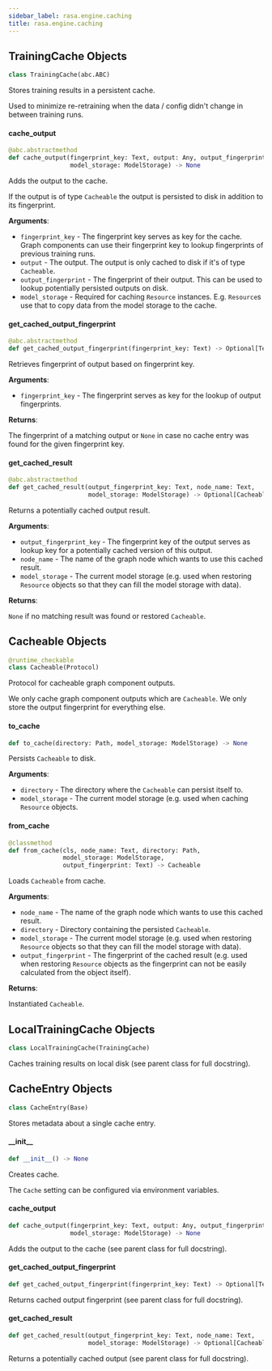 ```yaml
---
sidebar_label: rasa.engine.caching
title: rasa.engine.caching
---
```

## TrainingCache Objects

```python
class TrainingCache(abc.ABC)
```

Stores training results in a persistent cache.

Used to minimize re-retraining when the data / config didn&#x27;t change in between
training runs.

#### cache\_output

```python
@abc.abstractmethod
def cache_output(fingerprint_key: Text, output: Any, output_fingerprint: Text,
                 model_storage: ModelStorage) -> None
```

Adds the output to the cache.

If the output is of type `Cacheable` the output is persisted to disk in addition
to its fingerprint.

**Arguments**:

- `fingerprint_key` - The fingerprint key serves as key for the cache. Graph
  components can use their fingerprint key to lookup fingerprints of
  previous training runs.
- `output` - The output. The output is only cached to disk if it&#x27;s of type
  `Cacheable`.
- `output_fingerprint` - The fingerprint of their output. This can be used
  to lookup potentially persisted outputs on disk.
- `model_storage` - Required for caching `Resource` instances. E.g. `Resource`s
  use that to copy data from the model storage to the cache.

#### get\_cached\_output\_fingerprint

```python
@abc.abstractmethod
def get_cached_output_fingerprint(fingerprint_key: Text) -> Optional[Text]
```

Retrieves fingerprint of output based on fingerprint key.

**Arguments**:

- `fingerprint_key` - The fingerprint serves as key for the lookup of output
  fingerprints.
  

**Returns**:

  The fingerprint of a matching output or `None` in case no cache entry was
  found for the given fingerprint key.

#### get\_cached\_result

```python
@abc.abstractmethod
def get_cached_result(output_fingerprint_key: Text, node_name: Text,
                      model_storage: ModelStorage) -> Optional[Cacheable]
```

Returns a potentially cached output result.

**Arguments**:

- `output_fingerprint_key` - The fingerprint key of the output serves as lookup
  key for a potentially cached version of this output.
- `node_name` - The name of the graph node which wants to use this cached result.
- `model_storage` - The current model storage (e.g. used when restoring
  `Resource` objects so that they can fill the model storage with data).
  

**Returns**:

  `None` if no matching result was found or restored `Cacheable`.

## Cacheable Objects

```python
@runtime_checkable
class Cacheable(Protocol)
```

Protocol for cacheable graph component outputs.

We only cache graph component outputs which are `Cacheable`. We only store the
output fingerprint for everything else.

#### to\_cache

```python
def to_cache(directory: Path, model_storage: ModelStorage) -> None
```

Persists `Cacheable` to disk.

**Arguments**:

- `directory` - The directory where the `Cacheable` can persist itself to.
- `model_storage` - The current model storage (e.g. used when caching `Resource`
  objects.

#### from\_cache

```python
@classmethod
def from_cache(cls, node_name: Text, directory: Path,
               model_storage: ModelStorage,
               output_fingerprint: Text) -> Cacheable
```

Loads `Cacheable` from cache.

**Arguments**:

- `node_name` - The name of the graph node which wants to use this cached result.
- `directory` - Directory containing the persisted `Cacheable`.
- `model_storage` - The current model storage (e.g. used when restoring
  `Resource` objects so that they can fill the model storage with data).
- `output_fingerprint` - The fingerprint of the cached result (e.g. used when
  restoring `Resource` objects as the fingerprint can not be easily
  calculated from the object itself).
  

**Returns**:

  Instantiated `Cacheable`.

## LocalTrainingCache Objects

```python
class LocalTrainingCache(TrainingCache)
```

Caches training results on local disk (see parent class for full docstring).

## CacheEntry Objects

```python
class CacheEntry(Base)
```

Stores metadata about a single cache entry.

#### \_\_init\_\_

```python
def __init__() -> None
```

Creates cache.

The `Cache` setting can be configured via environment variables.

#### cache\_output

```python
def cache_output(fingerprint_key: Text, output: Any, output_fingerprint: Text,
                 model_storage: ModelStorage) -> None
```

Adds the output to the cache (see parent class for full docstring).

#### get\_cached\_output\_fingerprint

```python
def get_cached_output_fingerprint(fingerprint_key: Text) -> Optional[Text]
```

Returns cached output fingerprint (see parent class for full docstring).

#### get\_cached\_result

```python
def get_cached_result(output_fingerprint_key: Text, node_name: Text,
                      model_storage: ModelStorage) -> Optional[Cacheable]
```

Returns a potentially cached output (see parent class for full docstring).

